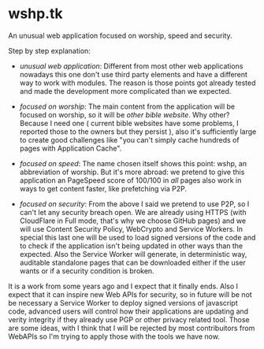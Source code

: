 # wshp.tk
An unusual web application focused on worship, speed and security.

Step by step explanation:

* *unusual web application*: Different from most other web applications nowadays this one don't use third party elements and have a different way to work with modules. The reason is those points got already tested and made the development more complicated than we expected.

* *focused on worship*: The main content from the application will be focused on worship, so it will be *other bible website*. Why other? Because I need one ( current bible websites have some problems, I reported those to the owners but they persist ), also it's sufficiently large to create good challenges like "you can't simply cache hundreds of pages with Application Cache".

* *focused on speed*: The name chosen itself shows this point: wshp, an abbreviation of worship. But it's more abroad: we pretend to give this application an PageSpeed score of 100/100 in *all* pages also work in ways to get content faster, like prefetching via P2P.

* *focused on security*: From the above I said we pretend to use P2P, so I can't let any security breach open. We are already using HTTPS (with CloudFlare in Full mode, that's why we choose GitHub pages) and we will use Content Security Policy, WebCrypto and Service Workers. In special this last one will be used to load signed versions of the code and to check if the application isn't being updated in other ways than the expected. Also the Service Worker will generate, in deterministic way, auditable standalone pages that can be downloaded either if the user wants or if a security condition is broken.

It is a work from some years ago and I expect that it finally ends. Also I expect that it can inspire new Web APIs for security, so in future will be not be necessary a Service Worker to deploy signed versions of javascript code, advanced users will control how their applications are updating and verity integrity if they already use PGP or other privacy related tool. Those are some ideas, with I think that I will be rejected by most contribuitors from WebAPIs so I'm trying to apply those with the tools we have now.
